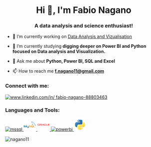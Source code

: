 <h1 align="center">Hi 👋, I'm Fabio Nagano</h1>
<h3 align="center">A data analysis and science enthusiast!</h3>

- 🔭 I’m currently working on [Data Analysis and Vizualisation](https://colab.research.google.com/drive/1KjT2CmaThGrZxgW5B93jpZGKJb_qOg9X?usp=sharing)

- 🌱 I’m currently studying **digging deeper on Power BI and Python focused on Data analysis and Visualization.**

- 💬 Ask me about **Python, Power BI, SQL and Excel**

- 📫 How to reach me **f.nagano11@gmail.com**

<h3 align="left">Connect with me:</h3>
<p align="left">
<a href="https://linkedin.com/in/www.linkedin.com/in/ fabio-nagano-88803463" target="blank"><img align="center" src="https://raw.githubusercontent.com/rahuldkjain/github-profile-readme-generator/master/src/images/icons/Social/linked-in-alt.svg" alt="www.linkedin.com/in/ fabio-nagano-88803463" height="30" width="40" /></a>
</p>

<h3 align="left">Languages and Tools:</h3>
<p align="left"> <a href="https://www.microsoft.com/en-us/sql-server" target="_blank" rel="noreferrer"> <img src="https://www.svgrepo.com/show/303229/microsoft-sql-server-logo.svg" alt="mssql" width="40" height="40"/> </a> <a href="https://www.mysql.com/" target="_blank" rel="noreferrer"> <img src="https://raw.githubusercontent.com/devicons/devicon/master/icons/mysql/mysql-original-wordmark.svg" alt="mysql" width="40" height="40"/> </a> <a href="https://www.oracle.com/" target="_blank" rel="noreferrer"> <img src="https://raw.githubusercontent.com/devicons/devicon/master/icons/oracle/oracle-original.svg" alt="oracle" width="40" height="40"/> </a> <a href="https://powerbi.microsoft.com/" target="_blank" rel="noreferrer"> <img src="https://github.com/microsoft/PowerBI-Icons/blob/main/PNG/Desktop.png" alt="powerbi" width="40" height="40"/> </a> <a href="https://www.python.org" target="_blank" rel="noreferrer"> <img src="https://raw.githubusercontent.com/devicons/devicon/master/icons/python/python-original.svg" alt="python" width="40" height="40"/> </a> </p>

<p><img align="center" src="https://github-readme-stats.vercel.app/api/top-langs?username=nagano11&show_icons=true&locale=en&layout=compact" alt="nagano11" /></p>
